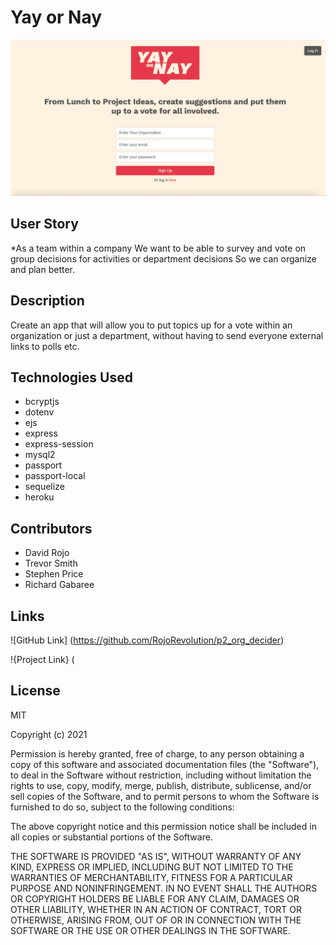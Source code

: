 # Yay or Nay

![picture](public/images/yayornayhomepage.png)

## User Story

*As a team within a company 					                  We want to be able to survey and vote on group decisions for activities or department decisions 					                  So we can organize and plan better.

## Description

Create an app that will allow you to put topics up for a vote within an organization or just a department, without having to send everyone external links to polls etc.

## Technologies Used

* bcryptjs
* dotenv
* ejs
* express
* express-session
* mysql2
* passport
* passport-local
* sequelize
* heroku

## Contributors

* David Rojo
* Trevor Smith
* Stephen Price
* Richard Gabaree

## Links

![GitHub Link] (https://github.com/RojoRevolution/p2_org_decider)

!{Project Link} (

## License

MIT

Copyright (c) 2021

Permission is hereby granted, free of charge, to any person obtaining a copy
of this software and associated documentation files (the "Software"), to deal
in the Software without restriction, including without limitation the rights
to use, copy, modify, merge, publish, distribute, sublicense, and/or sell
copies of the Software, and to permit persons to whom the Software is
furnished to do so, subject to the following conditions:

The above copyright notice and this permission notice shall be included in all
copies or substantial portions of the Software.

THE SOFTWARE IS PROVIDED "AS IS", WITHOUT WARRANTY OF ANY KIND, EXPRESS OR
IMPLIED, INCLUDING BUT NOT LIMITED TO THE WARRANTIES OF MERCHANTABILITY,
FITNESS FOR A PARTICULAR PURPOSE AND NONINFRINGEMENT. IN NO EVENT SHALL THE
AUTHORS OR COPYRIGHT HOLDERS BE LIABLE FOR ANY CLAIM, DAMAGES OR OTHER
LIABILITY, WHETHER IN AN ACTION OF CONTRACT, TORT OR OTHERWISE, ARISING FROM,
OUT OF OR IN CONNECTION WITH THE SOFTWARE OR THE USE OR OTHER DEALINGS IN THE
SOFTWARE.
